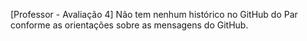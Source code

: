 [Professor - Avaliação 4] Não tem nenhum histórico no GitHub do Par conforme as orientações sobre as mensagens do GitHub.
